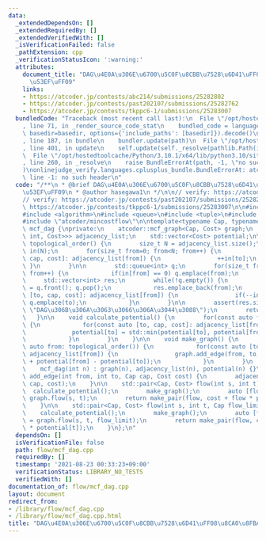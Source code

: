 ```yaml
---
data:
  _extendedDependsOn: []
  _extendedRequiredBy: []
  _extendedVerifiedWith: []
  _isVerificationFailed: false
  _pathExtension: cpp
  _verificationStatusIcon: ':warning:'
  attributes:
    document_title: "DAG\u4E0A\u306E\u6700\u5C0F\u8CBB\u7528\u6D41\uFF08\u8CA0\u8FBA\
      \u53EF\uFF09"
    links:
    - https://atcoder.jp/contests/abc214/submissions/25282802
    - https://atcoder.jp/contests/past202107/submissions/25282762
    - https://atcoder.jp/contests/tkppc6-1/submissions/25283007
  bundledCode: "Traceback (most recent call last):\n  File \"/opt/hostedtoolcache/Python/3.10.1/x64/lib/python3.10/site-packages/onlinejudge_verify/documentation/build.py\"\
    , line 71, in _render_source_code_stat\n    bundled_code = language.bundle(stat.path,\
    \ basedir=basedir, options={'include_paths': [basedir]}).decode()\n  File \"/opt/hostedtoolcache/Python/3.10.1/x64/lib/python3.10/site-packages/onlinejudge_verify/languages/cplusplus.py\"\
    , line 187, in bundle\n    bundler.update(path)\n  File \"/opt/hostedtoolcache/Python/3.10.1/x64/lib/python3.10/site-packages/onlinejudge_verify/languages/cplusplus_bundle.py\"\
    , line 401, in update\n    self.update(self._resolve(pathlib.Path(included), included_from=path))\n\
    \  File \"/opt/hostedtoolcache/Python/3.10.1/x64/lib/python3.10/site-packages/onlinejudge_verify/languages/cplusplus_bundle.py\"\
    , line 260, in _resolve\n    raise BundleErrorAt(path, -1, \"no such header\"\
    )\nonlinejudge_verify.languages.cplusplus_bundle.BundleErrorAt: atcoder/mincostflow:\
    \ line -1: no such header\n"
  code: "/**\n * @brief DAG\u4E0A\u306E\u6700\u5C0F\u8CBB\u7528\u6D41\uFF08\u8CA0\u8FBA\
    \u53EF\uFF09\n * @author hasegawa1\n */\n\n// verify: https://atcoder.jp/contests/abc214/submissions/25282802\n\
    // verify: https://atcoder.jp/contests/past202107/submissions/25282762\n// verify:\
    \ https://atcoder.jp/contests/tkppc6-1/submissions/25283007\n\n#include <vector>\n\
    #include <algorithm>\n#include <queue>\n#include <tuple>\n#include <cassert>\n\
    #include \"atcoder/mincostflow\"\n\ntemplate<typename Cap, typename Cost>\nclass\
    \ mcf_dag {\nprivate:\n    atcoder::mcf_graph<Cap, Cost> graph;\n    std::vector<std::vector<std::tuple<int,\
    \ int, Cost>>> adjacency_list;\n    std::vector<Cost> potential;\n\n    std::vector<int>\
    \ topological_order() {\n        size_t N = adjacency_list.size();\n        std::vector<int>\
    \ in(N);\n        for(size_t from=0; from<N; from++) {\n            for(auto [to,\
    \ cap, cost]: adjacency_list[from]) {\n                ++in[to];\n           \
    \ }\n        }\n\n        std::queue<int> q;\n        for(size_t from=0; from<N;\
    \ from++) {\n            if(in[from] == 0) q.emplace(from);\n        }\n\n   \
    \     std::vector<int> res;\n        while(!q.empty()) {\n            int from\
    \ = q.front(); q.pop();\n            res.emplace_back(from);\n            for(auto\
    \ [to, cap, cost]: adjacency_list[from]) {\n                if(--in[to] == 0)\
    \ q.emplace(to);\n            }\n        }\n\n        assert(res.size() == N &&\
    \ \"DAG\u306B\u306A\u3063\u3066\u306A\u3044\u3088\");\n        return res;\n \
    \   }\n\n    void calculate_potential() {\n        for(const auto from: topological_order())\
    \ {\n            for(const auto [to, cap, cost]: adjacency_list[from]) {\n   \
    \             potential[to] = std::min(potential[to], potential[from] + cost);\n\
    \            }\n        }\n    }\n\n    void make_graph() {\n        for(const\
    \ auto from: topological_order()) {\n            for(const auto [to, cap, cost]:\
    \ adjacency_list[from]) {\n                graph.add_edge(from, to, cap, cost\
    \ + potential[from] - potential[to]);\n            }\n        }\n    }\n\npublic:\n\
    \    mcf_dag(int n) : graph(n), adjacency_list(n), potential(n) {}\n\n    void\
    \ add_edge(int from, int to, Cap cap, Cost cost) {\n        adjacency_list[from].emplace_back(to,\
    \ cap, cost);\n    }\n\n    std::pair<Cap, Cost> flow(int s, int t) {\n      \
    \  calculate_potential();\n        make_graph();\n        auto [flow, cost] =\
    \ graph.flow(s, t);\n        return make_pair(flow, cost + flow * potential[t]);\n\
    \    }\n\n    std::pair<Cap, Cost> flow(int s, int t, Cap flow_limit) {\n    \
    \    calculate_potential();\n        make_graph();\n        auto [flow, cost]\
    \ = graph.flow(s, t, flow_limit);\n        return make_pair(flow, cost + flow\
    \ * potential[t]);\n    }\n};\n"
  dependsOn: []
  isVerificationFile: false
  path: flow/mcf_dag.cpp
  requiredBy: []
  timestamp: '2021-08-23 00:33:23+09:00'
  verificationStatus: LIBRARY_NO_TESTS
  verifiedWith: []
documentation_of: flow/mcf_dag.cpp
layout: document
redirect_from:
- /library/flow/mcf_dag.cpp
- /library/flow/mcf_dag.cpp.html
title: "DAG\u4E0A\u306E\u6700\u5C0F\u8CBB\u7528\u6D41\uFF08\u8CA0\u8FBA\u53EF\uFF09"
---
```

